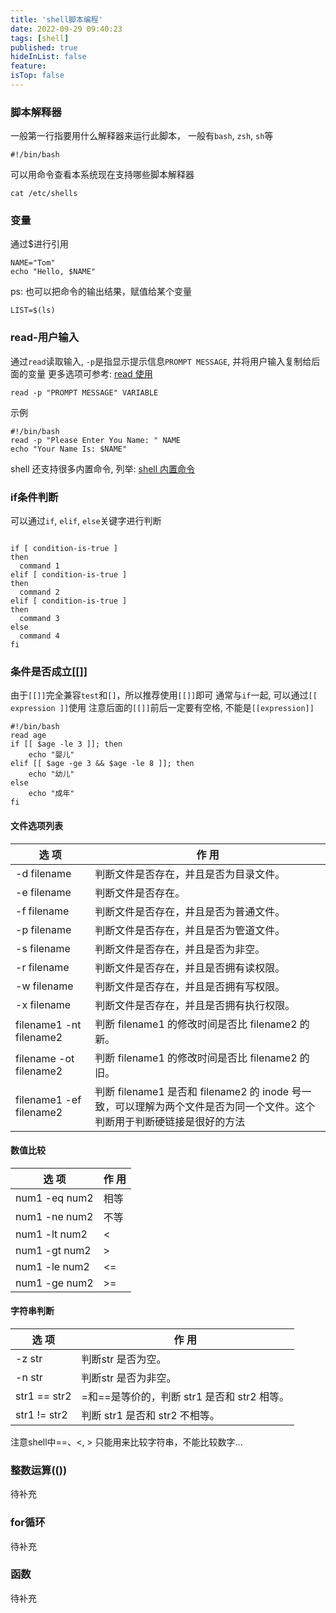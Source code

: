 ```yaml
---
title: 'shell脚本编程'
date: 2022-09-29 09:40:23
tags: [shell]
published: true
hideInList: false
feature: 
isTop: false
---
```

### 脚本解释器
一般第一行指要用什么解释器来运行此脚本， 一般有`bash`, `zsh`, `sh`等
```
#!/bin/bash
```

可以用命令查看本系统现在支持哪些脚本解释器
```
cat /etc/shells
```

### 变量
通过$进行引用
```
NAME="Tom"
echo "Hello, $NAME"
```

ps: 也可以把命令的输出结果，赋值给某个变量
```
LIST=$(ls)
```

### read-用户输入
通过`read`读取输入, `-p`是指显示提示信息`PROMPT MESSAGE`, 并将用户输入复制给后面的变量
更多选项可参考: [read 使用](http://c.biancheng.net/view/2991.html)
```
read -p "PROMPT MESSAGE" VARIABLE
```

示例
```
#!/bin/bash
read -p "Please Enter You Name: " NAME
echo "Your Name Is: $NAME"
```

shell 还支持很多内置命令, 列举: [shell 内置命令](http://c.biancheng.net/view/1136.html)

### if条件判断
可以通过`if`, `elif`, `else`关键字进行判断

```

if [ condition-is-true ]
then
  command 1
elif [ condition-is-true ]
then
  command 2
elif [ condition-is-true ]
then
  command 3
else
  command 4
fi
```

### 条件是否成立[[]]
由于`[[]]`完全兼容`test`和`[]`，所以推荐使用`[[]]`即可
通常与`if`一起, 可以通过`[[ expression ]]`使用 
注意后面的`[[]]`前后一定要有空格, 不能是`[[expression]]`

```
#!/bin/bash
read age
if [[ $age -le 3 ]]; then
    echo "婴儿"
elif [[ $age -ge 3 && $age -le 8 ]]; then
    echo "幼儿"
else
    echo "成年"
fi

```
#### 文件选项列表
| 选 项                   | 作 用                                                                                                                   |
| ---                     | ---                                                                                                                     |
| -d   filename           | 判断文件是否存在，并且是否为目录文件。                                                                                  |
| -e   filename           | 判断文件是否存在。                                                                                                      |
| -f   filename           | 判断文件是否存在，井且是否为普通文件。                                                                                  |
| -p   filename           | 判断文件是否存在，并且是否为管道文件。                                                                                  |
| -s   filename           | 判断文件是否存在，并且是否为非空。                                                                                      |
| -r   filename           | 判断文件是否存在，并且是否拥有读权限。                                                                                  |
| -w   filename           | 判断文件是否存在，并且是否拥有写权限。                                                                                  |
| -x   filename           | 判断文件是否存在，并且是否拥有执行权限。                                                                                |
| filename1 -nt filename2 | 判断 filename1 的修改时间是否比 filename2 的新。                                                                        |
| filename -ot filename2  | 判断 filename1 的修改时间是否比 filename2 的旧。                                                                        |
| filename1 -ef filename2 | 判断 filename1 是否和 filename2 的 inode 号一致，可以理解为两个文件是否为同一个文件。这个判断用于判断硬链接是很好的方法 |

#### 数值比较
| 选 项         | 作 用 |
| ---           | ---   |
| num1 -eq num2 | 相等  |
| num1 -ne num2 | 不等  |
| num1 -lt num2 | <     |
| num1 -gt num2 | >     |
| num1 -le num2 | <=    |
| num1 -ge num2 | >=    |

####  字符串判断

| 选 项        | 作 用                                       |
| ---          | ---                                         |
| -z str       | 判断str 是否为空。                          |
| -n str       | 判断str 是否为非空。                        |
| str1 == str2 | =和==是等价的，判断 str1 是否和 str2 相等。 |
| str1 != str2 | 判断 str1 是否和 str2 不相等。              |

注意shell中==、<, > 只能用来比较字符串，不能比较数字...

### 整数运算(())
待补充

### for循环
待补充

### 函数
待补充
